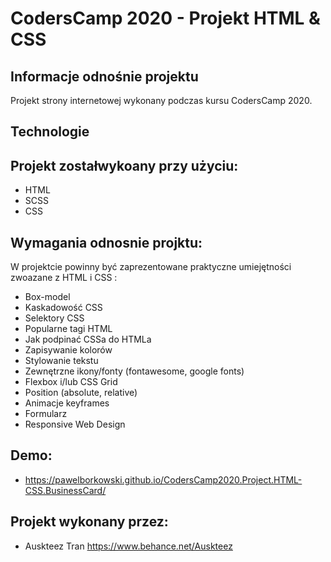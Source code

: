 # CodersCamp 2020 - Projekt HTML & CSS

## Informacje odnośnie projektu

Projekt strony internetowej wykonany podczas kursu CodersCamp 2020.

## Technologie
## Projekt zostałwykoany przy użyciu:
* HTML
* SCSS
* CSS

## Wymagania odnosnie projktu:

W projektcie powinny być zaprezentowane praktyczne umiejętności zwoazane z HTML i CSS :
- Box-model
- Kaskadowość CSS
- Selektory CSS
- Popularne tagi HTML
- Jak podpinać CSSa do HTMLa
- Zapisywanie kolorów
- Stylowanie tekstu
- Zewnętrzne ikony/fonty (fontawesome, google fonts)
- Flexbox i/lub CSS Grid
- Position (absolute, relative)
- Animacje keyframes
- Formularz 
- Responsive Web Design



## Demo:
* https://pawelborkowski.github.io/CodersCamp2020.Project.HTML-CSS.BusinessCard/

## Projekt wykonany przez: 
*  Auskteez Tran   https://www.behance.net/Auskteez